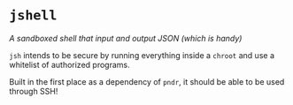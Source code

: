 <!-- cargo-sync-readme start -->

# `jshell`

_A sandboxed shell that input and output JSON (which is handy)_

`jsh` intends to be secure by running everything inside a `chroot` and use a whitelist of authorized programs.

Built in the first place as a dependency of `pndr`, it should be able to be used through SSH!

<!-- cargo-sync-readme end -->
